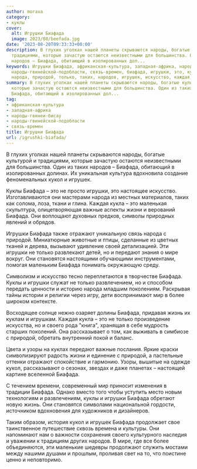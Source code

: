 ```yaml
---
author: morava
category:
- куклы
cover:
  alt: Игрушки Биафада
  image: 2023/08/beefada.jpg
date: '2023-08-20T09:33:33+00:00'
description: В глухих уголках нашей планеты скрываются народы, богатые культурой и
  традициями, которые зачастую остаются неизвестными для большинства. Один из таких
  народов – Биафада, обитающий в изолированных дол...
keywords: Игрушки Биафада, африканская-культура, западная-африка, народы-гвинеи-бисау,
  народы-гвинейской-подобласти, связь-времен, биафада, игрушки, это, кукол, куклы,
  народа, природой, только, таких, народов, игрушек, искусство, каждая, кукла, важные
summary: В глухих уголках нашей планеты скрываются народы, богатые культурой и традициями,
  которые зачастую остаются неизвестными для большинства. Один из таких народов –
  Биафада, обитающий в изолированных дол...
tag:
- африканская-культура
- западная-африка
- народы-гвинеи-бисау
- народы-гвинейской-подобласти
- связь-времен
title: Игрушки Биафада
url: /igrushki-biafada/
---
```


В глухих уголках нашей планеты скрываются народы, богатые культурой и традициями, которые зачастую остаются неизвестными для большинства. Один из таких народов – Биафада, обитающий в изолированных долинах. Их уникальная культура вдохновила создание феноменальных кукол и игрушек.

Куклы Биафада – это не просто игрушки, это настоящее искусство. Изготавливаются они мастерами народа из местных материалов, таких как солома, лоза, ткани и глина. Каждая кукла – это маленькая скульптура, олицетворяющая важные аспекты жизни и верований Биафада. Они воплощают духовных предков, символы природных явлений и обрядов.

Игрушки Биафада также отражают уникальную связь народа с природой. Миниатюрные животные и птицы, сделанные из цветных тканей и дерева, вызывают удивление своей детализацией. Эти игрушки не только развлекают детей, но и передают знания о мире вокруг. Они становятся настоящими обучающими инструментами, помогая маленьким Биафада понимать окружающую среду.

Символизм и искусство тесно переплетаются в творчестве Биафада. Куклы и игрушки служат не только развлечением, но и способом передать ценности и историю народа младшим поколениям. Раскрывая тайны истории и религии через игру, дети воспринимают мир в более широком контексте.

Восходящее солнце нежно озаряет долины Биафада, придавая жизнь их куклам и игрушкам. Каждая кукла – это не только произведение искусства, но и своего рода "книга", хранящая в себе мудрость старших поколений. Она рассказывает о том, как выживать в симбиозе с природой, обретать внутренний покой и баланс.

Цвета и узоры на куклах передают важные послания. Яркие краски символизируют радость жизни и единение с природой, а пастельные оттенки отражают спокойствие и гармонию. Узоры, вышитые на одежде кукол, рассказывают о сезонах, звездах и даже планетах – настоящей картине вселенной Биафада.

С течением времени, современный мир приносит изменения в традиции Биафада. Однако вместо того чтобы уступить место новым технологиям и развлечениям, куклы и игрушки Биафада обретают новую жизнь. Они становятся символами национальной гордости, источником вдохновения для художников и дизайнеров.

Таким образом, история кукол и игрушек Биафада продолжает свое таинственное путешествие сквозь времена и культуры. Они напоминают нам о важности сохранения своего культурного наследия и уважении к традициям других народов. В мире, где все более объединяются, эти маленькие шедевры продолжают служить мостами между нашими душами и прошлым, проливая свет на то, что поистине ценно и неповторимо.